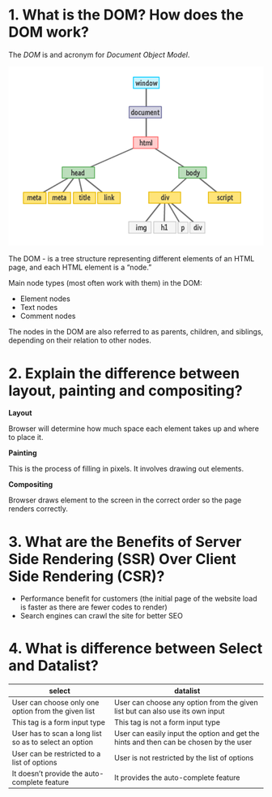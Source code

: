 # 1. What is the DOM? How does the DOM work?

The _DOM_ is and acronym for _Document Object Model_.

<img src = "./assets/images/dom.png"/>

The DOM - is a tree structure representing different elements of an HTML page, and each HTML element is a “node.”

Main node types (most often work with them) in the DOM:

- Element nodes
- Text nodes
- Comment nodes

The nodes in the DOM are also referred to as parents, children, and siblings, depending on their relation to other nodes.

# 2. Explain the difference between layout, painting and compositing?

**Layout**

Browser will determine how much space each element takes up and where to place it.

**Painting**

This is the process of filling in pixels. It involves drawing out elements.

**Compositing**

Browser draws element to the screen in the correct order so the page renders correctly.

# 3. What are the Benefits of Server Side Rendering (SSR) Over Client Side Rendering (CSR)?

- Performance benefit for customers (the initial page of the website load is faster as there are fewer codes to render)
- Search engines can crawl the site for better SEO

# 4. What is difference between Select and Datalist?

| select                                                 | datalist                                                                              |
| ------------------------------------------------------ | ------------------------------------------------------------------------------------- |
| User can choose only one option from the given list    | User can choose any option from the given list but can also use its own input         |
| This tag is a form input type                          | This tag is not a form input type                                                     |
| User has to scan a long list so as to select an option | User can easily input the option and get the hints and then can be chosen by the user |
| User can be restricted to a list of options            | User is not restricted by the list of options                                         |
| It doesn’t provide the auto-complete feature           | It provides the auto-complete feature                                                 |

